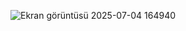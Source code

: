 ![Ekran görüntüsü 2025-07-04 164940](https://github.com/user-attachments/assets/d0ddfb52-e494-4761-ae92-187fe26a7513)
